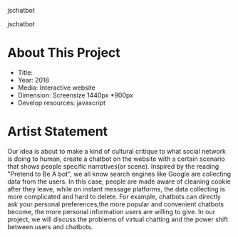 jschatbot

jschatbot

# About This Project
- Title: 
- Year: 2018
- Media: Interactive website
- Dimension: Screensize 1440px *900px
- Develop resources: javascript

# Artist Statement
Our idea is about to make a kind of cultural critique to what social network is doing to human, create a chatbot on the website with a certain scenario that shows people specific narratives(or scene).
Inspired by the reading "Pretend to Be A bot", we all know search engines like Google are collecting data from the users. In this case, people are made aware of cleaning cookie after they leave, while on instant message platforms, the data collecting is more complicated and hard to delete. For example, chatbots can directly ask your personal preferences,the more popular and convenient chatbots become, the more personal information users are willing to give. In our project, we will discuss the problems of virtual chatting and the power shift between users and chatbots.

